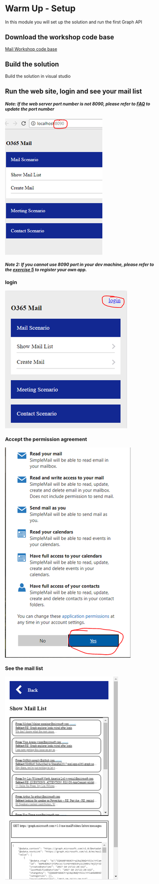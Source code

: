 # Warm Up - Setup
In this module you will set up the solution and run the first Graph API

## Download the workshop code base
[Mail Workshop code base](https://github.com/InteropEvents/mail-app-microsoft-graph/tree/master/workshop-code-base)

## Build the solution
Build the solution in visual studio

## Run the web site, login and see your mail list

##### Note: If the web server port number is not 8090, please refer to [FAQ](https://github.com/InteropEvents/mail-app-microsoft-graph/blob/master/exercises/FAQ.md) to update the port number
![alt text](imgs/portNumber.PNG "Web server port number")

##### Note 2: If you cannot use 8090 port in your dev machine, please refer to the [exercise 5](https://github.com/InteropEvents/mail-app-microsoft-graph/blob/master/exercises/5.%20Advanced%20-%20Make%20this%20workshop%20as%20your%20own%20App.md) to register your own app.

### login
![alt text](imgs/login.PNG "Login button")  

### Accept the permission agreement
![alt text](imgs/acceptPermission.png "App permissions agreement")  

### See the mail list
![alt text](imgs/showmaillist.PNG "The mail list")


